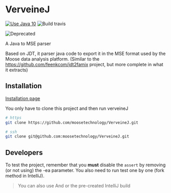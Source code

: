 # VerveineJ

[![Use Java 10](https://img.shields.io/badge/Java-10-brightgreen)](https://jdk.java.net/10/) ![Build travis](https://api.travis-ci.com/moosetechnology/VerveineJ.svg?branch=master&status=passed)

![Deprecated](https://img.shields.io/badge/Deprecated-FAMIX%20Compatibility-red)


A Java to MSE parser

Based on JDT, it parser java code to export it in the MSE format used by the Moose data analysis platform.
(Similar to the https://github.com/feenkcom/jdt2famix project, but more complete in what it extracts)

## Installation

[Installation page](https://moosetechnology.github.io/moose-wiki/Developers/Parsers/VerveineJ.html)

You only have to clone this project and then run verveineJ

```sh
# https
git clone https://github.com/moosetechnology/VerveineJ.git

# ssh
git clone git@github.com:moosetechnology/VerveineJ.git
```

## Developers

To test the project, remember that you **must** disable the `assert` by removing (or not using) the -ea parameter.
You also need to run test one by one (fork method in IntelliJ).

> You can also use And or the pre-created IntelliJ build

